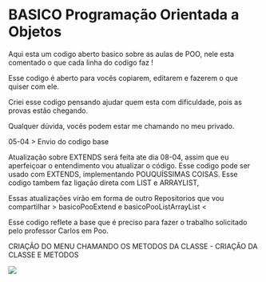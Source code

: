 # BASICO Programação Orientada a Objetos

Aqui esta um codigo aberto basico sobre as aulas de POO, nele esta comentado o que cada linha do codigo faz !

Esse codigo é aberto para vocês copiarem, editarem e fazerem o que quiser com ele.

Criei esse codigo pensando ajudar quem esta com dificuldade, pois as provas estão chegando.


Qualquer dúvida, vocês podem estar me chamando no meu privado.

05-04 > Envio do codigo base

Atualização sobre EXTENDS será feita ate dia 08-04, assim que eu aperfeiçoar o entendimento vou atualizar o código.
Esse codigo pode ser usado com EXTENDS, implementando POUQUÍSSIMAS COISAS.
Esse codigo tambem faz ligação direta com LIST e ARRAYLIST, 

Essas atualizações virão em forma de outro Repositorios que vou compartilhar > basicoPooExtend e basicoPooListArrayList <


Esse codigo reflete a base que é preciso para fazer o trabalho solicitado pelo professor Carlos em Poo.

CRIAÇÃO DO MENU CHAMANDO OS METODOS DA CLASSE  -  CRIAÇÃO DA CLASSE E METODOS

![](https://komarev.com/ghpvc/?NathanGraebin&style=flat-square)
